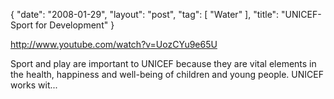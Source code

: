 {
   "date": "2008-01-29",
   "layout": "post",
   "tag": [
      "Water"
   ],
   "title": "UNICEF- Sport for Development"
}

http://www.youtube.com/watch?v=UozCYu9e65U  

Sport and play are important to UNICEF because they are vital elements in the health, happiness and well-being of children and young people. UNICEF works wit...